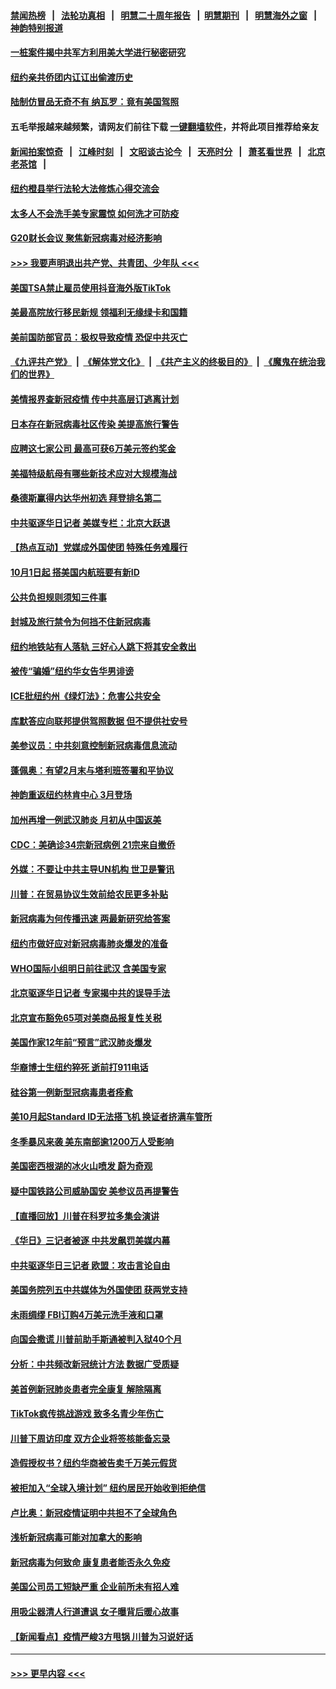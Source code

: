 #### [禁闻热榜](热点新闻.md?=0)  &nbsp;&nbsp;|&nbsp;&nbsp; [法轮功真相](https://github.com/gfw-breaker/truth/blob/master/README.md?=0) &nbsp;&nbsp;|&nbsp;&nbsp; [明慧二十周年报告](https://github.com/gfw-breaker/mh-reports/blob/master/README.md?=0) &nbsp;&nbsp;|&nbsp;&nbsp;[明慧期刊](https://github.com/gfw-breaker/mh-qikan) &nbsp;&nbsp;|&nbsp;&nbsp; [明慧海外之窗](https://github.com/gfw-breaker/mh-news/blob/master/README.md?=0) &nbsp;&nbsp;|&nbsp;&nbsp; [神韵特别报道](https://github.com/gfw-breaker/mh-news/blob/master/shenyun.md?=0)
#### [一桩案件揭中共军方利用美大学进行秘密研究](../pages/nsc412/n11891206.md?t=02241931) 
#### [纽约亲共侨团内讧讧出偷渡历史](../pages/nsc412/n11891235.md?t=02241931) 
#### [陆制仿冒品无奇不有 纳瓦罗：竟有美国驾照](../pages/nsc412/n11890953.md?t=02241931) 
#### 五毛举报越来越频繁，请网友们前往下载 [一键翻墙软件](https://github.com/gfw-breaker/ssr-accounts)，并将此项目推荐给亲友
#### [新闻拍案惊奇](https://github.com/gfw-breaker/banned-news/blob/master/pages/link4.md) &nbsp;&nbsp;|&nbsp;&nbsp; [江峰时刻](https://github.com/gfw-breaker/banned-news/blob/master/pages/link4.md) &nbsp;&nbsp;|&nbsp;&nbsp; [文昭谈古论今](https://github.com/gfw-breaker/banned-news/blob/master/pages/link4.md) &nbsp;&nbsp;|&nbsp;&nbsp; [天亮时分](https://github.com/gfw-breaker/banned-news/blob/master/pages/link4.md) &nbsp;&nbsp;|&nbsp;&nbsp; [萧茗看世界](https://github.com/gfw-breaker/banned-news/blob/master/pages/link4.md) &nbsp;&nbsp;|&nbsp;&nbsp; [北京老茶馆](https://github.com/gfw-breaker/banned-news/blob/master/pages/link4.md) &nbsp;&nbsp;|&nbsp;&nbsp; 
#### [纽约橙县举行法轮大法修炼心得交流会](../pages/nsc412/n11890760.md?t=02241931) 
#### [太多人不会洗手美专家震惊 如何洗才可防疫](../pages/nsc412/n11875866.md?t=02241931) 
#### [G20财长会议 聚焦新冠病毒对经济影响](../pages/nsc412/n11890400.md?t=02241931) 
#### [>>> 我要声明退出共产党、共青团、少年队 <<<](https://github.com/begood0513/goodnews/blob/master/quit/letter.md) 
#### [美国TSA禁止雇员使用抖音海外版TikTok](../pages/nsc412/n11890500.md?t=02241931) 
#### [美最高院放行移民新规 领福利无缘绿卡和国籍](../pages/nsc412/n11889500.md?t=02241931) 
#### [美前国防部官员：极权导致疫情 恐促中共灭亡](../pages/nsc412/n11889092.md?t=02241931) 
#### [《九评共产党》](https://github.com/begood0513/9ping.md/blob/master/README.md) &nbsp;|&nbsp; [《解体党文化》](../../../../jtdwh.md/blob/master/README.md)  &nbsp;|&nbsp; [《共产主义的终极目的》](../../../../gczydzjmd.md/blob/master/README.md) &nbsp;|&nbsp; [《魔鬼在统治我们的世界》](../../../../mgztzwmdsj.md/blob/master/README.md) 
#### [美情报界查新冠疫情 传中共高层订逃离计划](../pages/nsc412/n11888161.md?t=02241931) 
#### [日本存在新冠病毒社区传染 美提高旅行警告](../pages/nsc412/n11889917.md?t=02241931) 
#### [应聘这七家公司 最高可获6万美元签约奖金](../pages/nsc412/n11879446.md?t=02241931) 
#### [美福特级航母有哪些新技术应对大规模海战](../pages/nsc412/n11882087.md?t=02241931) 
#### [桑德斯赢得内达华州初选 拜登排名第二](../pages/nsc412/n11888760.md?t=02241931) 
#### [中共驱逐华日记者 美媒专栏：北京大跃退](../pages/nsc412/n11888453.md?t=02241931) 
#### [【热点互动】党媒成外国使团 特殊任务难履行](../pages/nsc412/n11888306.md?t=02241931) 
#### [10月1日起 搭美国内航班要有新ID](../pages/nsc412/n11888243.md?t=02241931) 
#### [公共负担规则须知三件事](../pages/nsc412/n11888123.md?t=02241931) 
#### [封城及旅行禁令为何挡不住新冠病毒](../pages/nsc412/n11888067.md?t=02241931) 
#### [纽约地铁站有人落轨   三好心人跳下将其安全救出](../pages/nsc412/n11888088.md?t=02241931) 
#### [被传“骗婚”纽约华女告华男诽谤](../pages/nsc412/n11887303.md?t=02241931) 
#### [ICE批纽约州《绿灯法》：危害公共安全](../pages/nsc412/n11887285.md?t=02241931) 
#### [库默答应向联邦提供驾照数据 但不提供社安号](../pages/nsc412/n11887269.md?t=02241931) 
#### [美参议员：中共刻意控制新冠病毒信息流动](../pages/nsc412/n11887949.md?t=02241931) 
#### [蓬佩奥：有望2月末与塔利班签署和平协议](../pages/nsc412/n11887248.md?t=02241931) 
#### [神韵重返纽约林肯中心 3月登场](../pages/nsc412/n11885013.md?t=02241931) 
#### [加州再增一例武汉肺炎 月初从中国返美](../pages/nsc412/n11886929.md?t=02241931) 
#### [CDC：美确诊34宗新冠病例 21宗来自撤侨](../pages/nsc412/n11886795.md?t=02241931) 
#### [外媒：不要让中共主导UN机构 世卫是警讯](../pages/nsc412/n11886401.md?t=02241931) 
#### [川普：在贸易协议生效前给农民更多补贴](../pages/nsc412/n11886549.md?t=02241931) 
#### [新冠病毒为何传播迅速 两最新研究给答案](../pages/nsc412/n11886505.md?t=02241931) 
#### [纽约市做好应对新冠病毒肺炎爆发的准备](../pages/nsc412/n11885019.md?t=02241931) 
#### [WHO国际小组明日前往武汉 含美国专家](../pages/nsc412/n11886380.md?t=02241931) 
#### [北京驱逐华日记者 专家揭中共的误导手法](../pages/nsc412/n11886124.md?t=02241931) 
#### [北京宣布豁免65项对美商品报复性关税](../pages/nsc412/n11885960.md?t=02241931) 
#### [美国作家12年前“预言”武汉肺炎爆发](../pages/nsc412/n11885487.md?t=02241931) 
#### [华裔博士生纽约猝死  逝前打911电话](../pages/nsc412/n11885007.md?t=02241931) 
#### [硅谷第一例新型冠病毒患者痊愈](../pages/nsc412/n11885163.md?t=02241931) 
#### [美10月起Standard ID无法搭飞机  换证者挤满车管所](../pages/nsc412/n11885036.md?t=02241931) 
#### [冬季暴风来袭 美东南部逾1200万人受影响](../pages/nsc412/n11884620.md?t=02241931) 
#### [美国密西根湖的冰火山喷发 蔚为奇观](../pages/nsc412/n11884842.md?t=02241931) 
#### [疑中国铁路公司威胁国安 美参议员再提警告](../pages/nsc412/n11884300.md?t=02241931) 
#### [【直播回放】川普在科罗拉多集会演讲](../pages/nsc412/n11883640.md?t=02241931) 
#### [《华日》三记者被逐 中共发飙罚美媒内幕](../pages/nsc412/n11884184.md?t=02241931) 
#### [中共驱逐华日三记者 欧盟：攻击言论自由](../pages/nsc412/n11884179.md?t=02241931) 
#### [美国务院列五中共媒体为外国使团 获两党支持](../pages/nsc412/n11883954.md?t=02241931) 
#### [未雨绸缪 FBI订购4万美元洗手液和口罩](../pages/nsc412/n11883960.md?t=02241931) 
#### [向国会撒谎 川普前助手斯通被判入狱40个月](../pages/nsc412/n11883930.md?t=02241931) 
#### [分析：中共频改新冠统计方法 数据广受质疑](../pages/nsc412/n11883875.md?t=02241931) 
#### [美首例新冠肺炎患者完全康复 解除隔离](../pages/nsc412/n11883754.md?t=02241931) 
#### [TikTok疯传挑战游戏 致多名青少年伤亡](../pages/nsc412/n11883598.md?t=02241931) 
#### [川普下周访印度 双方企业将签核能备忘录](../pages/nsc412/n11883604.md?t=02241931) 
#### [造假授权书？纽约华商被告卖千万美元假货](../pages/nsc412/n11882429.md?t=02241931) 
#### [被拒加入“全球入境计划”  纽约居民开始收到拒绝信](../pages/nsc412/n11882417.md?t=02241931) 
#### [卢比奥：新冠疫情证明中共担不了全球角色](../pages/nsc412/n11881340.md?t=02241931) 
#### [浅析新冠病毒可能对加拿大的影响](../pages/nsc412/n11879775.md?t=02241931) 
#### [新冠病毒为何致命 康复患者能否永久免疫](../pages/nsc412/n11881488.md?t=02241931) 
#### [美国公司员工短缺严重 企业前所未有招人难](../pages/nsc412/n11881792.md?t=02241931) 
#### [用吸尘器清人行道遭讽 女子曝背后暖心故事](../pages/nsc412/n11881702.md?t=02241931) 
#### [【新闻看点】疫情严峻3方甩锅 川普为习说好话](../pages/nsc412/n11881049.md?t=02241931) 

----
#### [ >>> 更早内容 <<< ](../indexes/nsc412-earlier.md)
